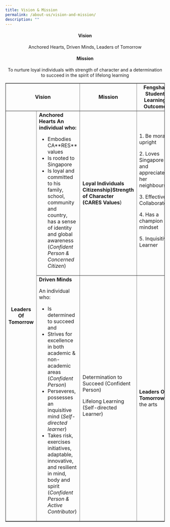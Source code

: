```yaml
---
title: Vision & Mission
permalink: /about-us/vision-and-mission/
description: ""
---
```

<h4 style="text-align: center;"><strong>Vision</strong></h4>
<p style="text-align: center;">Anchored Hearts, Driven Minds, Leaders of Tomorrow</p>
<h4 style="text-align: center;"><strong>Mission</strong></h4>
<p style="text-align: center;">To nurture loyal individuals with strength of character and a determination to succeed in the spirit of lifelong learning</p>
<table border="1" cellspacing="0" cellpadding="0">
<tbody>
<tr>
<td style="text-align: center;" colspan="2">
<p><strong>Vision</strong></p>
</td>
<td style="text-align: center;"><strong>Mission</strong></td>
<td style="text-align: center;"><strong>&nbsp;Fengshan Student Learning Outcome</strong></td>
</tr>
<tr>
<td rowspan="2">
<p style="text-align: center;"><strong>Leaders Of Tomorrow</strong></p>
</td>
<td><strong>Anchored Hearts An individual who:</strong>
<ul>
<li>Embodies CA**RES**        <!-- /\* Font Definitions \*/ @font-face {font-family:SimSun; panose-1:2 1 6 0 3 1 1 1 1 1; mso-font-alt:宋体; mso-font-charset:134; mso-generic-font-family:auto; mso-font-pitch:variable; mso-font-signature:3 680460288 22 0 262145 0;} @font-face {font-family:"Cambria Math"; panose-1:2 4 5 3 5 4 6 3 2 4; mso-font-charset:0; mso-generic-font-family:roman; mso-font-pitch:variable; mso-font-signature:-536869121 1107305727 33554432 0 415 0;} @font-face {font-family:"\\@SimSun"; panose-1:2 1 6 0 3 1 1 1 1 1; mso-font-charset:134; mso-generic-font-family:auto; mso-font-pitch:variable; mso-font-signature:3 680460288 22 0 262145 0;} /\* Style Definitions \*/ p.MsoNormal, li.MsoNormal, div.MsoNormal {mso-style-unhide:no; mso-style-qformat:yes; mso-style-parent:""; margin:0in; mso-pagination:widow-orphan; font-size:12.0pt; font-family:"Times New Roman",serif; mso-fareast-font-family:"Times New Roman"; mso-fareast-language:EN-US; mso-bidi-language:AR-SA;} .MsoChpDefault {mso-style-type:export-only; mso-default-props:yes; font-size:10.0pt; mso-ansi-font-size:10.0pt; mso-bidi-font-size:10.0pt;} @page WordSection1 {size:8.5in 11.0in; margin:1.0in 1.0in 1.0in 1.0in; mso-header-margin:.5in; mso-footer-margin:.5in; mso-paper-source:0;} div.WordSection1 {page:WordSection1;} -->
 values</li>
<li>Is rooted to Singapore</li>
<li>Is loyal and committed to his family, school, community and country, has a sense of identity and global awareness (<em>Confident Person &amp; Concerned Citizen</em>)</li>
</ul>
</td>
<td><strong>Loyal Individuals Citizenship)Strength of Character (<!-- /\* Font Definitions \*/ @font-face {font-family:SimSun; panose-1:2 1 6 0 3 1 1 1 1 1; mso-font-alt:宋体; mso-font-charset:134; mso-generic-font-family:auto; mso-font-pitch:variable; mso-font-signature:3 680460288 22 0 262145 0;} @font-face {font-family:"Cambria Math"; panose-1:2 4 5 3 5 4 6 3 2 4; mso-font-charset:0; mso-generic-font-family:roman; mso-font-pitch:variable; mso-font-signature:-536869121 1107305727 33554432 0 415 0;} @font-face {font-family:"\\@SimSun"; panose-1:2 1 6 0 3 1 1 1 1 1; mso-font-charset:134; mso-generic-font-family:auto; mso-font-pitch:variable; mso-font-signature:3 680460288 22 0 262145 0;} /\* Style Definitions \*/ p.MsoNormal, li.MsoNormal, div.MsoNormal {mso-style-unhide:no; mso-style-qformat:yes; mso-style-parent:""; margin:0in; mso-pagination:widow-orphan; font-size:12.0pt; font-family:"Times New Roman",serif; mso-fareast-font-family:"Times New Roman"; mso-fareast-language:EN-US; mso-bidi-language:AR-SA;} .MsoChpDefault {mso-style-type:export-only; mso-default-props:yes; font-size:10.0pt; mso-ansi-font-size:10.0pt; mso-bidi-font-size:10.0pt;} @page WordSection1 {size:8.5in 11.0in; margin:1.0in 1.0in 1.0in 1.0in; mso-header-margin:.5in; mso-footer-margin:.5in; mso-paper-source:0;} div.WordSection1 {page:WordSection1;} -->CARES Values</strong>)</td>
<td>1. Be morally upright
<p>2. Loves Singapore and appreciates her neighbours  </p>
	<p>3. Effective Collaborator  </p>
	<p>4. Has a champion mindset </p>
	<p>5. Inquisitive Learner  </p>
</td>
</tr>
<tr>
<td><strong>Driven Minds</strong>
<p>An individual who:</p>
<ul>
<li>Is determined to succeed and</li>
<li>Strives for excellence in both academic &amp; non-academic areas (<em>Confident Person</em>)</li>
<li>Perseveres, possesses an inquisitive mind (<em>Self-directed learner</em>)</li>
<li>Takes risk, exercises initiatives, adaptable, innovative, and resilient in mind, body and spirit (<em>Confident Person &amp; Active Contributor</em>)</li>
</ul>
</td>
<td>Determination to Succeed (Confident Person)
<p>Lifelong Learning (Self-directed Learner)</p>
</td>
<td>
<p><strong>Leaders Of Tomorrow</strong>&nbsp;of the arts</p>
</td>
</tr>
</tbody>
</table>